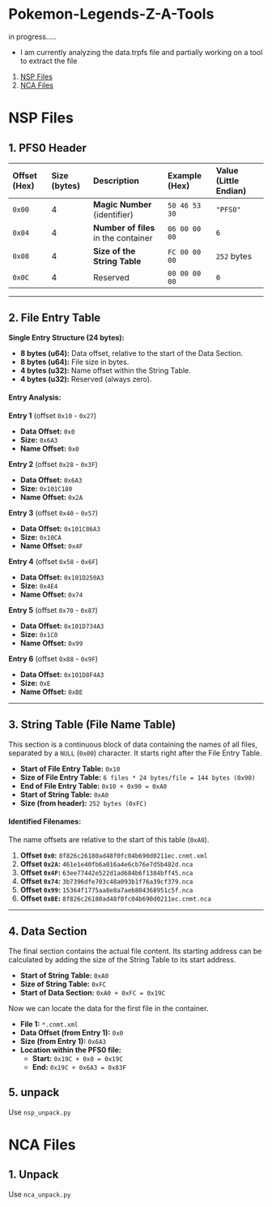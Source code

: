 # Pokemon-Legends-Z-A-Tools
in progress.....
* I am currently analyzing the data.trpfs file and partially working on a tool to extract the file

1. [NSP Files](https://github.com/zbirow/Pokemon-Legends-Z-A-Tools/edit/main/README.md#nsp-files)
2. [NCA Files](https://github.com/zbirow/Pokemon-Legends-Z-A-Tools/edit/main/README.md#nca-files)


# **NSP Files**

## 1. PFS0 Header

| Offset (Hex) | Size (bytes) | Description | Example (Hex) | Value (Little Endian) |
| :--- | :--- | :--- | :--- | :--- |
| `0x00` | 4 | **Magic Number** (identifier) | `50 46 53 30` | `"PFS0"` |
| `0x04` | 4 | **Number of files** in the container | `06 00 00 00` | `6` |
| `0x08` | 4 | **Size of the String Table** | `FC 00 00 00` | `252` bytes |
| `0x0C` | 4 | Reserved | `00 00 00 00` | `0` |

---

## 2. File Entry Table

**Single Entry Structure (24 bytes):**
*   **8 bytes (u64):** Data offset, relative to the start of the Data Section.
*   **8 bytes (u64):** File size in bytes.
*   **4 bytes (u32):** Name offset within the String Table.
*   **4 bytes (u32):** Reserved (always zero).

#### Entry Analysis:

**Entry 1** (offset `0x10` - `0x27`)
*   **Data Offset:** `0x0`
*   **Size:** `0x6A3`
*   **Name Offset:** `0x0`

**Entry 2** (offset `0x28` - `0x3F`)
*   **Data Offset:** `0x6A3`
*   **Size:** `0x101C180`
*   **Name Offset:** `0x2A`

**Entry 3** (offset `0x40` - `0x57`)
*   **Data Offset:** `0x101C86A3`
*   **Size:** `0x10CA`
*   **Name Offset:** `0x4F`

**Entry 4** (offset `0x58` - `0x6F`)
*   **Data Offset:** `0x101D250A3`
*   **Size:** `0x4E4`
*   **Name Offset:** `0x74`

**Entry 5** (offset `0x70` - `0x87`)
*   **Data Offset:** `0x101D734A3`
*   **Size:** `0x1C0`
*   **Name Offset:** `0x99`

**Entry 6** (offset `0x88` - `0x9F`)
*   **Data Offset:** `0x101D8F4A3`
*   **Size:** `0xE`
*   **Name Offset:** `0xBE`

---

## 3. String Table (File Name Table)

This section is a continuous block of data containing the names of all files, separated by a `NULL` (`0x00`) character. It starts right after the File Entry Table.

*   **Start of File Entry Table:** `0x10`
*   **Size of File Entry Table:** `6 files * 24 bytes/file = 144 bytes (0x90)`
*   **End of File Entry Table:** `0x10 + 0x90 = 0xA0`
*   **Start of String Table:** `0xA0`
*   **Size (from header):** `252 bytes (0xFC)`

#### Identified Filenames:

The name offsets are relative to the start of this table (`0xA0`).

1.  **Offset `0x0`:** `8f826c26180ad48f0fc04b690d0211ec.cnmt.xml`
2.  **Offset `0x2A`:** `461e1e40fb6a016a4e6cb76e7d5b482d.nca`
3.  **Offset `0x4F`:** `63ee77442e522d1ad684b6f1384bff45.nca`
4.  **Offset `0x74`:** `3b7396dfe703c48a093b1f76a39cf379.nca`
5.  **Offset `0x99`:** `15364f1775aa8e8a7aeb804368951c5f.nca`
6.  **Offset `0xBE`:** `8f826c26180ad48f0fc04b690d0211ec.cnmt.nca`

---

## 4. Data Section

The final section contains the actual file content. Its starting address can be calculated by adding the size of the String Table to its start address.

*   **Start of String Table:** `0xA0`
*   **Size of String Table:** `0xFC`
*   **Start of Data Section:** `0xA0 + 0xFC = 0x19C`

Now we can locate the data for the first file in the container.

*   **File 1:** `*.cnmt.xml`
*   **Data Offset (from Entry 1):** `0x0`
*   **Size (from Entry 1):** `0x6A3`
*   **Location within the PFS0 file:**
    *   **Start:** `0x19C + 0x0 = 0x19C`
    *   **End:** `0x19C + 0x6A3 = 0x83F`


## 5. unpack

Use `nsp_unpack.py`


# NCA Files

## 1. Unpack

Use `nca_unpack.py`
